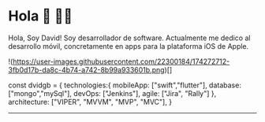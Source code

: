 # Hola 👋 👨‍💻

Hola, Soy David! Soy desarrollador de software. Actualmente me dedico al desarrollo móvil, concretamente en apps para la plataforma iOS de Apple.

!(https://user-images.githubusercontent.com/22300184/174272712-3fb0d17b-da8c-4b74-a742-8b99a933601b.png)[]


const dvidgb = {
    technologies:{
        mobileApp: ["swift","flutter"],
        database: ["mongo","mySql"],
        devOps: ["Jenkins"],
        agile: ["Jira", "Rally"]
    },
    architecture: ["VIPER", "MVVM", "MVP", "MVC"],
}


---
